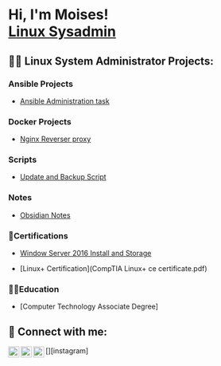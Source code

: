 <h1>Hi, I'm Moises! <br/><a href="https://github.com/Moises"></a><a href="https://www.linkedin.com/in/Moises/">Linux Sysadmin</a>

<h2>👨‍💻 Linux System Administrator Projects:</h2>

<h3> Ansible Projects</h3>

  - [Ansible Administration task](https://github.com/Pytgor/Ansible_webserverdb.git)
   
  <h3>Docker Projects</h3>
  
  - [Nginx Reverser proxy](https://github.com/Pytgor/docker_pj.git)

<h3> Scripts </h3>

  - [Update and Backup Script](https://github.com/Pytgor/script.git)

<h3> Notes </h3> 

 - [Obsidian Notes](https://github.com/Pytgor/Obsidian.git)

<h3>📑Certifications </h3>
    
  - [Window Server 2016 Install and Storage](https://github.com/Pytgor/Certifications.git)
  
  - [Linux+ Certification](CompTIA Linux+ ce certificate.pdf)

<h3>🧑‍🎓Education</h3>

  - [Computer Technology Associate Degree]

  
<h2> 🤳 Connect with me:</h2>

[<img align="left" alt="Moises Koury Gil | Twitter" width="22px" src="https://cdn.jsdelivr.net/npm/simple-icons@v3/icons/twitter.svg" />][twitter]
[<img align="left" alt="Moises Koury Gil | LinkedIn" width="22px" src="https://cdn.jsdelivr.net/npm/simple-icons@v3/icons/linkedin.svg" />][linkedin]
[<img align="left" alt="Moises Koury Gil | Instagram" width="22px" src="https://cdn.jsdelivr.net/npm/simple-icons@v3/icons/instagram.svg" />][instagram]

[twitter]: https://twitter.com/username
[linkedin]: www.linkedin.com/in/moiseskourygil

<!--
**Pytgor/Pytgor** is a ✨ _special_ ✨ repository because its `README.md` (this file) appears on your GitHub profile.

Here are some ideas to get you started:

- 🔭 I’m currently working on ...
- 🌱 I’m currently learning ...
- 👯 I’m looking to collaborate on ...
- 🤔 I’m looking for help with ...
- 💬 Ask me about ...
- 📫 How to reach me: ...
- 😄 Pronouns: ...
- ⚡ Fun fact: ...
-->
